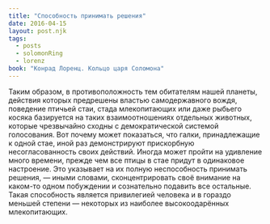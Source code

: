 ```yaml
---
title: "Способность принимать решения"
date: 2016-04-15
layout: post.njk
tags:
  - posts
  - solomonRing
  - lorenz
book: "Конрад Лоренц. Кольцо царя Соломона"
---
```


Таким образом, в противоположность тем обитателям нашей планеты, действия которых предрешены властью самодержавного вождя, поведение птичьей стаи, стада млекопитающих или даже рыбьего косяка базируется на таких взаимоотношениях отдельных животных, которые чрезвычайно сходны с демократической системой голосования. Вот почему может показаться, что галки, принадлежащие к одной стае, иной раз демонстрируют прискорбную несогласованность своих действий. Иногда может пройти на удивление много времени, прежде чем все птицы в стае придут в одинаковое настроение. Это указывает на их полную неспособность принимать решения, — иными словами, сконцентрировать своё внимание на каком-то одном побуждении и сознательно подавить все остальные. Такая способность является привилегией человека и в гораздо меньшей степени — некоторых из наиболее высокоодарённых млекопитающих.

